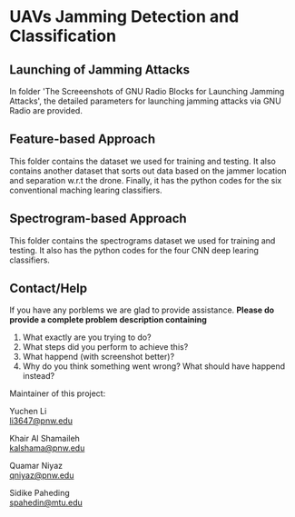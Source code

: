 # UAVs Jamming Detection and Classification

## Launching of Jamming Attacks
In folder 'The Screeenshots of GNU Radio Blocks for Launching Jamming Attacks', the detailed parameters for launching jamming attacks via GNU Radio are provided.
## Feature-based Approach
This folder contains the dataset we used for training and testing. It also contains another dataset that sorts out data based on the jammer location and separation w.r.t the drone. Finally, it has the python codes for the six conventional maching learing classifiers.
## Spectrogram-based Approach
This folder contains the spectrograms dataset we used for training and testing. It also has the python codes for the four CNN deep learing classifiers.
## Contact/Help
If you have any porblems we are glad to provide assistance. **Please do provide a complete problem description containing**
1. What exactly are you trying to do?
2. What steps did you perform to achieve this?
3. What happend (with screenshot better)?
4. Why do you think something went wrong? What should have happend instead?

Maintainer of this project:

Yuchen Li<br/>
li3647@pnw.edu

Khair Al Shamaileh<br/>
kalshama@pnw.edu

Quamar Niyaz<br/>
qniyaz@pnw.edu

Sidike Paheding<br/>
spahedin@mtu.edu

